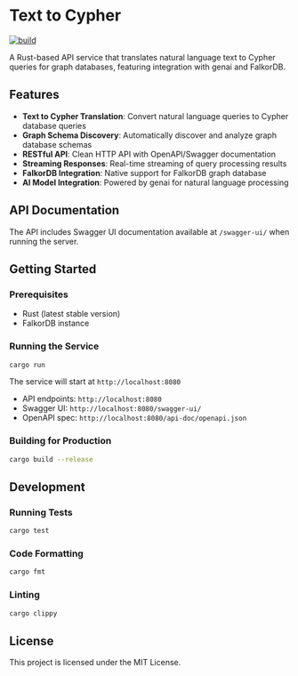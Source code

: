 # Text to Cypher

[![build](https://github.com/barakb/text-to-cypher/actions/workflows/build.yml/badge.svg)](https://github.com/barakb/text-to-cypher/actions/workflows/build.yml)

A Rust-based API service that translates natural language text to Cypher queries for graph databases, featuring integration with genai and FalkorDB.

## Features

- **Text to Cypher Translation**: Convert natural language queries to Cypher database queries
- **Graph Schema Discovery**: Automatically discover and analyze graph database schemas
- **RESTful API**: Clean HTTP API with OpenAPI/Swagger documentation
- **Streaming Responses**: Real-time streaming of query processing results
- **FalkorDB Integration**: Native support for FalkorDB graph database
- **AI Model Integration**: Powered by genai for natural language processing

## API Documentation

The API includes Swagger UI documentation available at `/swagger-ui/` when running the server.

## Getting Started

### Prerequisites

- Rust (latest stable version)
- FalkorDB instance

### Running the Service

```bash
cargo run
```

The service will start at `http://localhost:8080`

- API endpoints: `http://localhost:8080`
- Swagger UI: `http://localhost:8080/swagger-ui/`
- OpenAPI spec: `http://localhost:8080/api-doc/openapi.json`

### Building for Production

```bash
cargo build --release
```

## Development

### Running Tests

```bash
cargo test
```

### Code Formatting

```bash
cargo fmt
```

### Linting

```bash
cargo clippy
```

## License

This project is licensed under the MIT License.
